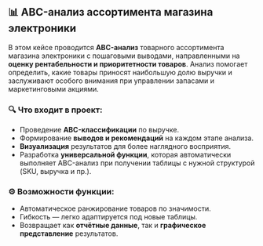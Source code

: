 ## 📊 ABC-анализ ассортимента магазина электроники

В этом кейсе проводится **ABC-анализ** товарного ассортимента магазина электроники с пошаговыми выводами, направленными на **оценку рентабельности и приоритетности товаров**.
Анализ помогает определить, какие товары приносят наибольшую долю выручки и заслуживают особого внимания при управлении запасами и маркетинговыми акциями.

### 🔍 Что входит в проект:

* Проведение **ABC-классификации** по выручке.
* Формирование **выводов и рекомендаций** на каждом этапе анализа.
* **Визуализация** результатов для более наглядного восприятия.
* Разработка **универсальной функции**, которая автоматически выполняет ABC-анализ при получении таблицы с нужной структурой (SKU, выручка и пр.).

### ⚙️ Возможности функции:

* Автоматическое ранжирование товаров по значимости.
* Гибкость — легко адаптируется под новые таблицы.
* Возвращает как **отчётные данные**, так и **графическое представление** результатов.